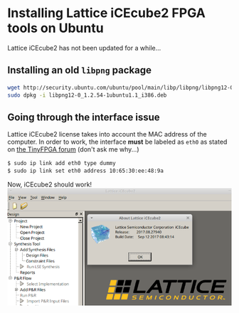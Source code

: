 # Installing Lattice iCEcube2 FPGA tools on Ubuntu
Lattice iCEcube2 has not been updated for a while...

## Installing an old `libpng` package
```bash
wget http://security.ubuntu.com/ubuntu/pool/main/libp/libpng/libpng12-0_1.2.54-1ubuntu1.1_i386.deb
sudo dpkg -i libpng12-0_1.2.54-1ubuntu1.1_i386.deb
``` 

## Going through the interface issue
Lattice iCEcube2 license takes into account the MAC address of the computer. In order to work, the interface **must** be labeled as `eth0` as stated on [the TinyFPGA forum](https://discourse.tinyfpga.com/t/licence-problems/104/4) (don't ask me why...)
```bash
$ sudo ip link add eth0 type dummy
$ sudo ip link set eth0 address 10:65:30:ee:48:9a
```
Now, iCEcube2 should work!
![lattice](../../img/lattice.png)
